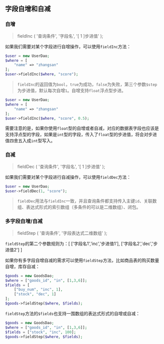 ## 字段自增和自减

### 自增

> fieldInc \( '查询条件', '字段名', '\[ 1 \]步进值' \);

如果我们需要对某个字段进行自增操作，可以使用`fieldInc`方法：

```php
$user = new UserDao;
$where = [
    "name" => "zhangsan"
];
$user->fieldInc($where, "score");
```

> `fieldInc`的返回值为`bool`，`true`为成功，`false`为失败，第三个参数`$step`为步进值，默认每次自增`1`。自增支持`float`浮点型步进。

```php
$user = new UserDao;
$where = [
    "name" => "zhangsan"
];
$user->fieldInc($where, "score", 0.5);
```

需要注意的是，如果你使用`float`型的自增或者自减，对应的数据表字段也应该是支持浮点型的字段，如果是`int`型的字段，传入了`float`型的步进值，将会对步进值四舍五入成`int`型写入。

### 自减

> fieldDec \( '查询条件', '字段名', '\[ 1 \]步进值' \);

如果我们需要对某个字段进行自减操作，可以使用`fieldDec`方法：

```php
$user = new UserDao;
$user->fieldDec(1, "score");
```

> `fieldDec`用法与`fieldInc`一致，并且查询条件都支持传入主键`id`、关联数组、表达式形式的索引数组（多条件的可以是二维数组）、闭包。

### 多字段自增/自减

> fieldStep \( '查询条件', '字段表达式二维数组' \);

`fieldStep`的第二个参数规则为：\[ \['字段名1','inc','步进值1'\], \['字段名2','dec','步进值2'\] \]

如果你有多字段自增自减的需求可以使用`fieldStep`方法，比如商品表的购买数量自增，库存自减：

```php
$goods = new GoodsDao;
$where = ["goods_id", "in", [1,3,6]];
$fields = [
    ["buy_num", "inc", 1],
    ["stock", "dec", 1]
];
$goods->fieldStep($where, $fields);
```

`fieldStep`方法的`$fields`也支持一围数组的表达式形式的自增或自减：

```php
$goods = new GoodsDao;
$where = ["goods_id", "in", [1,3,6]];
$fields = ["stock", "inc", 100];
$goods->fieldStep($where, $fields);
```